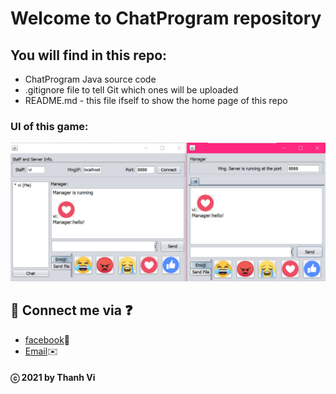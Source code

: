 # Welcome to ChatProgram repository

## You will find in this repo:
* ChatProgram Java source code
* .gitignore file to tell Git which ones will be uploaded
* README.md - this file ifself to show the home page of this repo

### UI of this game:
![UI](https://github.com/vi-ht/ChatProgram/blob/master/chatting.png)

## 💬 Connect me via ❓ 
  * [facebook](https://www.facebook.com/merry.kute.31/)📌
  * [Email](mailto:thanhviii888@gmail.com)✉️
#### ⓒ 2021 by Thanh Vi
